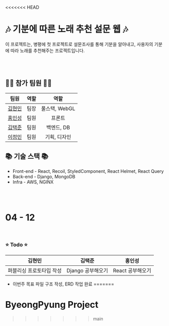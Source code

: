 <<<<<<< HEAD
# 🎶 기분에 따른 노래 추천 설문 웹 🎶

이 프로젝트는, 병평에 첫 프로젝트로 설문조사를 통해 기분을 알아내고, 사용자의 기분에 따라 노래를 추천해주는 프로젝트입니다.

<br><br>

## 🙋‍♂️ 참가 팀원 🙋‍♂️
| 팀원 | 역할 | 역할 |
|:------:|:------:|:------:|
| [김현민](https://github.com/qetqet910) | 팀장 | 풀스택, WebGL |
| [홍인성](https://github.com/BackdevHong) | 팀원 | 프론트 |
| [김택준](https://github.com/KIMTAEKJUN) | 팀원 | 백엔드, DB |
| [이정민](https://github.com/rnlsrnlsdl) | 팀원 | 기획, 디자인 |
## 📚 기술 스택 📚

 + Front-end - React, Recoil, StyledComponent, React Helmet, React Query<br>
 + Back-end - Django, MongoDB<br>
 + Infra - AWS, NGINX


<br><br>

# 04 - 12

<br>

### ⭐ Todo ⭐

| 김현민 | 김택준 | 홍인성 |
| :------------------: | :----------: | :------------: | 
|  퍼블리싱 프로토타입 작성    |  Django 공부해오기  |  React 공부해오기   |

 + 이번주 목표 파일 구조 작성, ERD 작업 완료
=======
# ByeongPyung Project
>>>>>>> main

